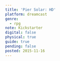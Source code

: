 ```yaml
---
title: 'Pier Solar: HD'
platform: dreamcast
genre:
  - rpg
note: Kickstarter
digital: false
physical: true
guide: true
pending: false
posted: 2015-11-16
---
```

